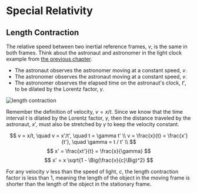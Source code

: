 # Special Relativity

## Length Contraction

The relative speed between two inertial reference frames, $v$, is the same in
both frames. Think about the astronaut and astronomer in the light clock example
from [the previous chapter](./02-time-dilation.md).

- The astronaut observes the astronomer moving at a constant speed, $v$.
- The astronomer observes the astronaut moving at a constant speed, $v$.
- The astronomer observes the elapsed time on the astronaut's clock, $t'$, to be
  dilated by the Lorentz factor, $\gamma$.

![length contraction](https://openstax.org/apps/archive/20241024.164013/resources/ca460689ad0a67fa34fbb0d7e07b49143a7800ea)

Remember the definition of velocity, $v = x / t$. Since we know that the time
interval $t$ is dilated by the Lorentz factor, $\gamma$, then the distance
traveled by the astronaut, $x'$, must also be stretched by $\gamma$ to keep the
velocity constant.


$$
v = x/t, \quad v = x'/t', \quad t = \gamma t' \\
v = \frac{x}{t} = \frac{x'}{t'}, \quad \gamma = t / t' \\
$$
$$
x' = \frac{xt'}{t} = \frac{x}{\gamma}
$$
$$
x' = x \sqrt{1 - \Big(\frac{v}{c}\Big)^2}
$$

For any velocity $v$ less than the speed of light, $c$, the length contraction
factor is less than 1, meaning the length of the object in the moving frame is
shorter than the length of the object in the stationary frame.
